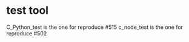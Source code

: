 # test tool 

C_Python_test is the one for reproduce #515
c_node_test is the one for reproduce #502



